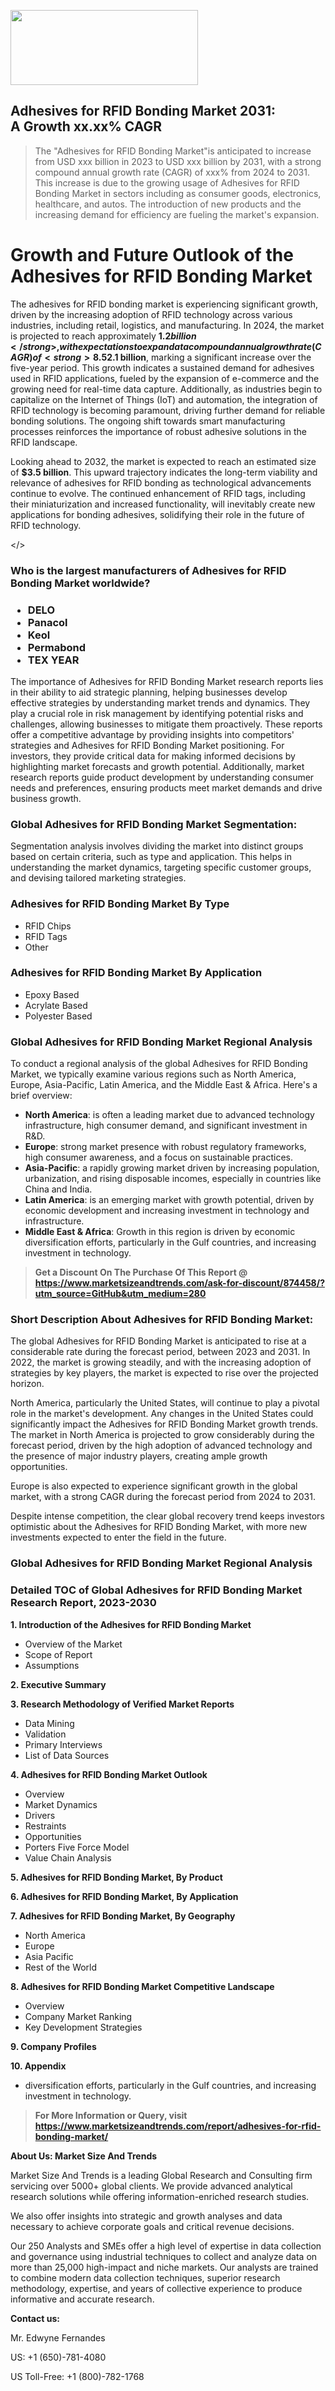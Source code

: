 <img src="https://100x100musica.es/wp-content/uploads/2024/12/Verified-Market-Reports-4-300x120.jpg" alt="" width="300" height="120" class="alignnone size-medium wp-image-100382" /><h2>Adhesives for RFID Bonding Market 2031: A&nbsp;Growth&nbsp;xx.xx% CAGR</h2><blockquote id="" class="">The "Adhesives for RFID Bonding Market"is anticipated to increase from USD xxx billion in 2023 to USD xxx billion by 2031, with a strong compound annual growth rate (CAGR) of xxx% from 2024 to 2031. This increase is due to the growing usage of Adhesives for RFID Bonding Market in sectors including as consumer goods, electronics, healthcare, and autos. The introduction of new products and the increasing demand for efficiency are fueling the market's expansion.</blockquote><p> <h1>Growth and Future Outlook of the Adhesives for RFID Bonding Market</h1> <p>The adhesives for RFID bonding market is experiencing significant growth, driven by the increasing adoption of RFID technology across various industries, including retail, logistics, and manufacturing. In 2024, the market is projected to reach approximately <strong>$1.2 billion</strong>, with expectations to expand at a compound annual growth rate (CAGR) of <strong>8.5%</strong> during the forecast period from 2024 to 2032. This growth can be attributed to the rising need for efficient inventory management and tracking solutions, as businesses seek to enhance operational efficiency and reduce losses through effective product labeling and management.</p> <p>Technological advancements in adhesive formulations are also propelling the market forward. Manufacturers are developing specialized adhesives that can withstand various environmental conditions, including moisture, temperature changes, and chemical exposure. As the demand for smart packaging solutions that integrate RFID technology continues to rise, the requirement for innovative adhesives tailored for RFID bonding applications will become increasingly vital. Furthermore, the heightened focus on sustainability is encouraging the development of eco-friendly adhesive options, further contributing to market expansion.</p> <p><strong></strong></p> <p>By 2028, the market is anticipated to grow to around <strong>$2.1 billion</strong>, marking a significant increase over the five-year period. This growth indicates a sustained demand for adhesives used in RFID applications, fueled by the expansion of e-commerce and the growing need for real-time data capture. Additionally, as industries begin to capitalize on the Internet of Things (IoT) and automation, the integration of RFID technology is becoming paramount, driving further demand for reliable bonding solutions. The ongoing shift towards smart manufacturing processes reinforces the importance of robust adhesive solutions in the RFID landscape.</p> <p>Looking ahead to 2032, the market is expected to reach an estimated size of <strong>$3.5 billion</strong>. This upward trajectory indicates the long-term viability and relevance of adhesives for RFID bonding as technological advancements continue to evolve. The continued enhancement of RFID tags, including their miniaturization and increased functionality, will inevitably create new applications for bonding adhesives, solidifying their role in the future of RFID technology.</p></body></></p><h3 id="" class="">Who is the largest manufacturers of&nbsp;Adhesives for RFID Bonding Market worldwide?</h3><h3 class=""><p><ul><li>DELO </li><li> Panacol </li><li> Keol </li><li> Permabond </li><li> TEX YEAR</li></ul></p></h3><p id="ember58" class="ember-view reader-text-block__paragraph">The importance of&nbsp;Adhesives for RFID Bonding Market research reports lies in their ability to aid strategic planning, helping businesses develop effective strategies by understanding market trends and dynamics. They play a crucial role in risk management by identifying potential risks and challenges, allowing businesses to mitigate them proactively. These reports offer a competitive advantage by providing insights into competitors' strategies and Adhesives for RFID Bonding Market positioning. For investors, they provide critical data for making informed decisions by highlighting market forecasts and growth potential. Additionally, market research reports guide product development by understanding consumer needs and preferences, ensuring products meet market demands and drive business growth.</p><h3 id="" class="">Global&nbsp;Adhesives for RFID Bonding Market Segmentation:</h3><p id="" class="">Segmentation analysis involves dividing the market into distinct groups based on certain criteria, such as type and application. This helps in understanding the market dynamics, targeting specific customer groups, and devising tailored marketing strategies.</p><h3 id="" class="">Adhesives for RFID Bonding Market&nbsp;By Type</h3><p><p><ul><li>RFID Chips</li><li> RFID Tags</li><li> Other</p></li></ul></p></p><h3 id="" class="">Adhesives for RFID Bonding Market&nbsp;By Application</h3><p class=""><p><ul><li>Epoxy Based</li><li> Acrylate Based</li><li> Polyester Based</li></ul></p></p><h3 id="" class="">Global Adhesives for RFID Bonding Market Regional Analysis</h3><p id="" class="">To conduct a regional analysis of the global Adhesives for RFID Bonding Market, we typically examine various regions such as North America, Europe, Asia-Pacific, Latin America, and the Middle East &amp; Africa. Here's a brief overview:</p><ul><li><strong>North America</strong>: is often a leading market due to advanced technology infrastructure, high consumer demand, and significant investment in R&amp;D.</li><li><strong>Europe</strong>: strong market presence with robust regulatory frameworks, high consumer awareness, and a focus on sustainable practices.</li><li><strong>Asia-Pacific</strong>: a rapidly growing market driven by increasing population, urbanization, and rising disposable incomes, especially in countries like China and India.</li><li><strong>Latin America</strong>: is an emerging market with growth potential, driven by economic development and increasing investment in technology and infrastructure.</li><li><strong>Middle East &amp; Africa</strong>: Growth in this region is driven by economic diversification efforts, particularly in the Gulf countries, and increasing investment in technology.</li></ul><blockquote id="" class=""><strong>Get a Discount On The Purchase Of This Report @ <a href="https://www.marketsizeandtrends.com/download-sample/874458/?utm_source=GitHub&utm_medium=280" target="_blank">https://www.marketsizeandtrends.com/ask-for-discount/874458/?utm_source=GitHub&utm_medium=280</a></strong></blockquote><h3>Short Description About Adhesives for RFID Bonding Market:</h3><p id="ember58" class="ember-view reader-text-block__paragraph">The global&nbsp;Adhesives for RFID Bonding Market&nbsp;is anticipated to rise at a considerable rate during the forecast period, between 2023 and 2031. In 2022, the market is growing steadily, and with the increasing adoption of strategies by key players, the market is expected to rise over the projected horizon.</p><p id="ember59" class="ember-view reader-text-block__paragraph">North America, particularly the United States, will continue to play a pivotal role in the market's development. Any changes in the United States could significantly impact the&nbsp;Adhesives for RFID Bonding Market&nbsp;growth trends. The market in North America is projected to grow considerably during the forecast period, driven by the high adoption of advanced technology and the presence of major industry players, creating ample growth opportunities.</p><p id="ember60" class="ember-view reader-text-block__paragraph">Europe is also expected to experience significant growth in the global market, with a strong CAGR during the forecast period from 2024 to 2031.</p><p id="ember61" class="ember-view reader-text-block__paragraph">Despite intense competition, the clear global recovery trend keeps investors optimistic about the&nbsp;Adhesives for RFID Bonding Market, with more new investments expected to enter the field in the future.</p><h3 id="" class="">Global Adhesives for RFID Bonding Market Regional Analysis</h3><h3 id="" class="">Detailed TOC of Global Adhesives for RFID Bonding Market Research Report, 2023-2030</h3><p id="" class=""><strong>1. Introduction of the Adhesives for RFID Bonding Market</strong></p><ul><li>Overview of the Market</li><li>Scope of Report</li><li>Assumptions</li></ul><p id="" class=""><strong>2. Executive Summary</strong></p><p id="" class=""><strong>3. Research Methodology of Verified Market Reports</strong></p><ul><li>Data Mining</li><li>Validation</li><li>Primary Interviews</li><li>List of Data Sources</li></ul><p id="" class=""><strong>4. Adhesives for RFID Bonding Market Outlook</strong></p><ul><li>Overview</li><li>Market Dynamics</li><li>Drivers</li><li>Restraints</li><li>Opportunities</li><li>Porters Five Force Model</li><li>Value Chain Analysis</li></ul><p id="" class=""><strong>5. Adhesives for RFID Bonding Market, By Product</strong></p><p id="" class=""><strong>6. Adhesives for RFID Bonding Market, By Application</strong></p><p id="" class=""><strong>7. Adhesives for RFID Bonding Market, By Geography</strong></p><ul><li>North America</li><li>Europe</li><li>Asia Pacific</li><li>Rest of the World</li></ul><p id="" class=""><strong>8. Adhesives for RFID Bonding Market Competitive Landscape</strong></p><ul><li>Overview</li><li>Company Market Ranking</li><li>Key Development Strategies</li></ul><p id="" class=""><strong>9. Company Profiles</strong></p><p id="" class=""><strong>10. Appendix</strong></p><ul><li>diversification efforts, particularly in the Gulf countries, and increasing investment in technology.</li></ul><blockquote id="" class=""><strong>For More Information or Query, visit <strong><strong><a href="https://www.marketsizeandtrends.com/report/adhesives-for-rfid-bonding-market/" target="_blank">https://www.marketsizeandtrends.com/report/adhesives-for-rfid-bonding-market/</a></strong></strong></strong></blockquote><p id="" class=""><strong>About Us: Market Size And Trends</strong></p><p id="" class="">Market Size And Trends is a leading Global Research and Consulting firm servicing over 5000+ global clients. We provide advanced analytical research solutions while offering information-enriched research studies.</p><p id="" class="">We also offer insights into strategic and growth analyses and data necessary to achieve corporate goals and critical revenue decisions.</p><p id="" class="">Our 250 Analysts and SMEs offer a high level of expertise in data collection and governance using industrial techniques to collect and analyze data on more than 25,000 high-impact and niche markets. Our analysts are trained to combine modern data collection techniques, superior research methodology, expertise, and years of collective experience to produce informative and accurate research.</p><p id="" class=""><strong>Contact us:</strong></p><p id="" class="">Mr. Edwyne Fernandes</p><p id="" class="">US: +1 (650)-781-4080</p><p id="" class="">US Toll-Free: +1 (800)-782-1768</p>
